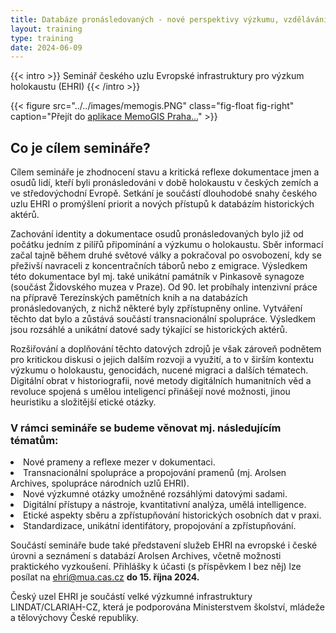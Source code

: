 ```yaml
---
title: Databáze pronásledovaných - nové perspektivy výzkumu, vzdělávání a připomínky holokaustu
layout: training
type: training
date: 2024-06-09
---
```


{{< intro >}}
Seminář českého uzlu Evropské infrastruktury pro výzkum holokaustu (EHRI)
{{< /intro >}}

{{< figure src="../../images/memogis.PNG" class="fig-float fig-right" caption="Přejít do [aplikace MemoGIS Praha...](https://ehri.cz/memogis/praha)" >}}

## Co je cílem semináře?

Cílem semináře je zhodnocení stavu a kritická reflexe dokumentace jmen a osudů lidí, kteří byli pronásledováni v době holokaustu v českých zemích a ve středovýchodní Evropě. Setkání je součástí dlouhodobé snahy českého uzlu EHRI o promýšlení priorit a nových přístupů k databázím historických aktérů.

Zachování identity a dokumentace osudů pronásledovaných bylo již od počátku jedním z pilířů připomínání a výzkumu o holokaustu. Sběr informací začal tajně během druhé světové války a pokračoval po osvobození, kdy se přeživší navraceli z koncentračních táborů nebo z emigrace. Výsledkem této dokumentace byl mj. také unikátní památník v Pinkasově synagoze (součást Židovského muzea v Praze). Od 90. let probíhaly intenzivní práce na přípravě Terezínských pamětních knih a na databázích pronásledovaných, z nichž některé byly zpřístupněny online. Vytváření těchto dat bylo a zůstává součástí transnacionální spolupráce. Výsledkem jsou rozsáhlé a unikátní datové sady týkající se historických aktérů.

Rozšiřování a doplňování těchto datových zdrojů je však zároveň podnětem pro kritickou diskusi o jejich dalším rozvoji a využití, a to v širším kontextu výzkumu o holokaustu, genocidách, nucené migraci a dalších tématech. Digitální obrat v historiografii, nové metody digitálních humanitních věd a revoluce spojená s umělou inteligencí přinášejí nové možnosti, jinou heuristiku a složitější etické otázky.

### V rámci semináře se budeme věnovat mj. následujícím tématům:

<li>Nové prameny a reflexe mezer v dokumentaci.</li>
<li>Transnacionální spolupráce a propojování pramenů (mj. Arolsen Archives, spolupráce národních uzlů EHRI).</li>
<li>Nové výzkumné otázky umožněné rozsáhlými datovými sadami.</li>
<li>Digitální přístupy a nástroje, kvantitativní analýza, umělá intelligence.</li>
<li>Etické aspekty sběru a zpřístupňování historických osobních dat v praxi.</li>
<li>Standardizace, unikátní identifátory, propojování a zpřístupňování.</li>

Součástí semináře bude také představení služeb EHRI na evropské i české úrovni a seznámení s databází Arolsen Archives, včetně možnosti praktického vyzkoušení. Přihlášky k účasti (s příspěvkem I bez něj) lze posílat na ehri@mua.cas.cz <b>do 15. října 2024.</b>

Český uzel EHRI je součástí velké výzkumné infrastruktury LINDAT/CLARIAH-CZ, která je podporována Ministerstvem školství, mládeže a tělovýchovy České republiky.
